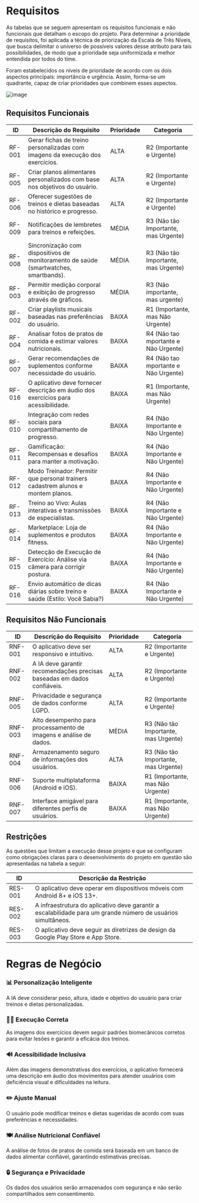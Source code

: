 # Requisitos

As tabelas que se seguem apresentam os requisitos funcionais e não funcionais que detalham o escopo do projeto. Para determinar a prioridade de requisitos, foi aplicada a técnica de priorização da Escala de Três Níveis, que busca delimitar o universo de possíveis valores desse atributo para tais possibilidades, de modo que a prioridade seja uniformizada e melhor entendida por todos do time.

Foram estabelecidos os níveis de prioridade de acordo com os dois aspectos principais: importância e urgência. Assim, forma-se um quadrante, capaz de criar prioridades que combinem esses aspectos.

![image](https://user-images.githubusercontent.com/103579574/229512485-da1405c1-c007-4bb0-bffb-1f177a19beb3.png)

## Requisitos Funcionais

| ID      | Descrição do Requisito | Prioridade | Categoria |
|---------|-----------------------------------------------|-----------|-----------|
| RF-001  | Gerar fichas de treino personalizadas com imagens da execução dos exercícios. | ALTA | R2 (Importante e Urgente) |
| RF-005  | Criar planos alimentares personalizados com base nos objetivos do usuário. | ALTA | R2 (Importante e Urgente) |
| RF-006  | Oferecer sugestões de treinos e dietas baseadas no histórico e progresso. | ALTA | R2 (Importante e Urgente) |
| RF-009  | Notificações de lembretes para treinos e refeições. | MÉDIA | R3 (Não tão Importante, mas Urgente) |
| RF-008  | Sincronização com dispositivos de monitoramento de saúde (smartwatches, smartbands). | MÉDIA | R3 (Não tão Importante, mas Urgente) |
| RF-003  | Permitir medição corporal e exibição de progresso através de gráficos. | MÉDIA | R3 (Não importante, mas urgente) |
| RF-002  | Criar playlists musicais baseadas nas preferências do usuário. | BAIXA | R1 (Importante, mas Não Urgente) |
| RF-004  | Analisar fotos de pratos de comida e estimar valores nutricionais. | BAIXA | R4 (Não tao mportante e Não Urgente) |
| RF-007  | Gerar recomendações de suplementos conforme necessidade do usuário. | BAIXA | R4 (Não tao mportante e Não Urgente) |
| RF-016  | O aplicativo deve fornecer descrição em áudio dos exercícios para acessibilidade. | BAIXA | R1 (Importante, mas Não Urgente) |
| RF-010  | Integração com redes sociais para compartilhamento de progresso. | BAIXA | R4 (Não Importante e Não Urgente) |
| RF-011  | Gamificação: Recompensas e desafios para manter a motivação. | BAIXA | R4 (Não Importante e Não Urgente) |
| RF-012  | Modo Treinador: Permitir que personal trainers cadastrem alunos e montem planos. | BAIXA | R4 (Não Importante e Não Urgente) |
| RF-013  | Treino ao Vivo: Aulas interativas e transmissões de especialistas. | BAIXA | R4 (Não Importante e Não Urgente) |
| RF-014  | Marketplace: Loja de suplementos e produtos fitness. | BAIXA | R4 (Não Importante e Não Urgente) |
| RF-015  | Detecção de Execução de Exercício: Análise via câmera para corrigir postura. | BAIXA | R4 (Não Importante e Não Urgente) |
| RF-016  | Envio automático de dicas diárias sobre treino e saúde (Estilo: Você Sabia?) | BAIXA | R4 (Não Importante e Não Urgente) |

## Requisitos Não Funcionais

| ID       | Descrição do Requisito | Prioridade | Categoria |
|----------|---------------------------------------------|-----------|-----------|
| RNF-001  | O aplicativo deve ser responsivo e intuitivo. | ALTA | R2 (Importante e Urgente) |
| RNF-002  | A IA deve garantir recomendações precisas baseadas em dados confiáveis. | ALTA | R2 (Importante e Urgente) |
| RNF-005  | Privacidade e segurança de dados conforme LGPD. | ALTA | R2 (Importante e Urgente) |
| RNF-003  | Alto desempenho para processamento de imagens e análise de dados. | MÉDIA | R3 (Não tão Importante, mas Urgente) |
| RNF-004  | Armazenamento seguro de informações dos usuários. | ALTA | R3 (Não tão Importante, mas Urgente) |
| RNF-006  | Suporte multiplataforma (Android e iOS). | BAIXA | R1 (Importante, mas Não Urgente) |
| RNF-007  | Interface amigável para diferentes perfis de usuários. | BAIXA | R1 (Importante, mas Não Urgente) |
## Restrições

As questões que limitam a execução desse projeto e que se configuram como obrigações claras para o desenvolvimento do projeto em questão são apresentadas na tabela a seguir:

| ID      | Descrição da Restrição |
|---------|-----------------------------------------------|
| RES-001 | O aplicativo deve operar em dispositivos móveis com Android 8+ e iOS 13+. |
| RES-002 | A infraestrutura do aplicativo deve garantir a escalabilidade para um grande número de usuários simultâneos. |
| RES-003 | O aplicativo deve seguir as diretrizes de design da Google Play Store e App Store. |

# Regras de Negócio

### 📊 Personalização Inteligente  
A IA deve considerar peso, altura, idade e objetivo do usuário para criar treinos e dietas personalizadas.  

### 🏋️‍♂️ Execução Correta  
As imagens dos exercícios devem seguir padrões biomecânicos corretos para evitar lesões e garantir a eficácia dos treinos.  

### 🔊 Acessibilidade Inclusiva  
Além das imagens demonstrativas dos exercícios, o aplicativo fornecerá uma descrição em áudio dos movimentos para atender usuários com deficiência visual e dificuldades na leitura.

### ✏️ Ajuste Manual  
O usuário pode modificar treinos e dietas sugeridas de acordo com suas preferências e necessidades.  

### 🍽️ Análise Nutricional Confiável  
A análise de fotos de pratos de comida será baseada em um banco de dados alimentar confiável, garantindo estimativas precisas.  

### 🔒 Segurança e Privacidade  
Os dados dos usuários serão armazenados com segurança e não serão compartilhados sem consentimento.  

